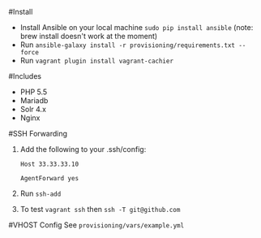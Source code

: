 #Install

- Install Ansible on your local machine `sudo pip install ansible` (note: brew install doesn't work at the moment)
- Run `ansible-galaxy install -r provisioning/requirements.txt --force`
- Run `vagrant plugin install vagrant-cachier`

#Includes
- PHP 5.5
- Mariadb
- Solr 4.x
- Nginx

#SSH Forwarding

1. Add the following to your .ssh/config:

    `Host 33.33.33.10`

    `AgentForward yes`

2. Run `ssh-add`
3. To test `vagrant ssh` then `ssh -T git@github.com`

#VHOST Config
See `provisioning/vars/example.yml`
